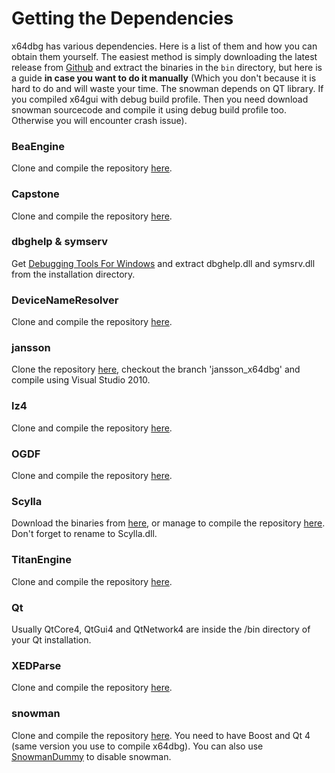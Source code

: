 # Getting the Dependencies #

x64dbg has various dependencies. Here is a list of them and how you can obtain them yourself. The easiest method is simply downloading the latest release from [Github](http://releases.x64dbg.com) and extract the binaries in the `bin` directory, but here is a guide **in case you want to do it manually** (Which you don't because it is hard to do and will waste your time. The snowman depends on QT library. If you compiled x64gui with debug build profile. Then you need download snowman sourcecode and compile it using debug build profile too. Otherwise you will encounter crash issue).

### BeaEngine ###
Clone and compile the repository [here](https://bitbucket.org/mrexodia/beaengine).

### Capstone ###
Clone and compile the repository [here](https://github.com/aquynh/capstone).

### dbghelp & symserv ###
Get [Debugging Tools For Windows](http://go.microsoft.com/fwlink/p/?linkid=84137) and extract dbghelp.dll and symsrv.dll from the installation directory.

### DeviceNameResolver ###
Clone and compile the repository [here](https://bitbucket.org/mrexodia/devicenameresolver).

### jansson ###
Clone the repository [here](https://bitbucket.org/mrexodia/jansson), checkout the branch 'jansson_x64dbg' and compile using Visual Studio 2010.

### lz4 ###
Clone and compile the repository [here](https://bitbucket.org/mrexodia/lz4).

### OGDF ###
Clone and compile the repository [here](https://bitbucket.org/mrexodia/ogdf).

### Scylla ###
Download the binaries from [here](https://tuts4you.com/download.php?view.3503), or manage to compile the repository [here](https://github.com/NtQuery/Scylla). Don't forget to rename to Scylla.dll.

### TitanEngine ###
Clone and compile the repository [here](https://bitbucket.org/titanengineupdate/titanengine-update).

### Qt ###
Usually QtCore4, QtGui4 and QtNetwork4 are inside the /bin directory of your Qt installation.

### XEDParse ###
Clone and compile the repository [here](https://bitbucket.org/mrexodia/xedparse).

### snowman ###
Clone and compile the repository [here](https://github.com/x64dbg/snowman). You need to have Boost and Qt 4 (same version you use to compile x64dbg). You can also use [SnowmanDummy](https://github.com/x64dbg/SnowmanDummy) to disable snowman.
